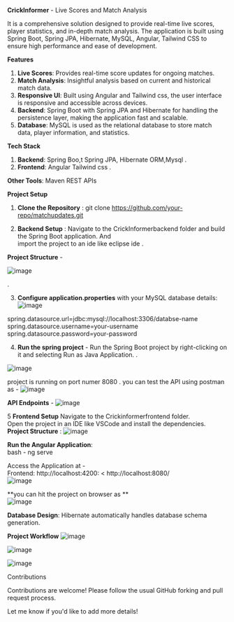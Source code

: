 __CrickInformer__ - Live Scores and Match Analysis <br>

It is a comprehensive solution designed to provide real-time live scores, player statistics, and in-depth match analysis. The application is built using Spring Boot, Spring JPA, Hibernate, MySQL, Angular, Tailwind CSS to ensure high performance and ease of development. <br>

__Features__

  1. **Live Scores**: Provides real-time score updates for ongoing matches. <br>
  2. **Match Analysis**: Insightful analysis based on current and historical match       data. <br>
  3. **Responsive UI**: Built using Angular and Tailwind css, the user interface         is responsive and accessible across devices. <br>
  4. **Backend**: Spring Boot with Spring JPA and Hibernate for handling the
     persistence layer, making the application fast and scalable. <br>
  6. **Database**: MySQL is used as the relational database to store match data,
       player information, and statistics. <br>

__Tech Stack__
  1. **Backend**: Spring Boo,t Spring JPA, Hibernate ORM,Mysql . <br>
  2. **Frontend**: Angular Tailwind css . <br>

__Other Tools__: Maven REST APIs <br>


__Project Setup__

1. **Clone the Repository** :
git clone https://github.com/your-repo/matchupdates.git <br>

2. **Backend Setup** :
Navigate to the CrickInformerbackend folder and build the Spring Boot application. And <br>
import the project to an ide like eclipse ide . <br>

**Project Structure** - 

![image](https://github.com/user-attachments/assets/fb1d410a-c588-4fa1-9734-ec64c941f3bb)

. 



3. **Configure application.properties** with your MySQL database details:
![image](https://github.com/user-attachments/assets/85e9f028-1f3f-4b21-9483-4a34667fe9ed)


spring.datasource.url=jdbc:mysql://localhost:3306/databse-name <br>spring.datasource.username=your-username <br> 
spring.datasource.password=your-password <br>

4. **Run the spring project** - Run the Spring Boot project by right-clicking on it and selecting Run as Java Application. .

![image](https://github.com/user-attachments/assets/51bb3856-eda7-42ef-976b-d51c45cd335a)

 project is running on port numer 8080 .
you can test the API using postman as - 
![image](https://github.com/user-attachments/assets/1fc73f69-a5b5-4915-a26d-eb056f519717)

**API Endpoints** - 
![image](https://github.com/user-attachments/assets/44390257-f794-4bc5-b816-b9991b83bd9b)





5 **Frontend Setup**
Navigate to the Crickinformerfrontend folder. <br>
Open the project in an IDE like VSCode and install the dependencies. <br>
**Project Structure** :
![image](https://github.com/user-attachments/assets/f85977c7-6db4-4479-9449-20e29c7ca2a5)


**Run the Angular Application**: <br>
bash - ng serve  <br>

Access the Application at - <br>
Frontend: http://localhost:4200: <
http://localhost:8080/ <br>
![image](https://github.com/user-attachments/assets/8d3d865b-d18b-41ac-a850-781ce05df7ba)

**you can hit the project on browser as ** <br>
![image](https://github.com/user-attachments/assets/cf85925d-1031-476c-b551-66271eda7db9)



**Database Design**: Hibernate automatically handles database schema generation. <br>


__Project Workflow__
![image](https://github.com/user-attachments/assets/5580f754-7524-4035-9482-5e6c8126d5b0)

![image](https://github.com/user-attachments/assets/e8464912-aca0-463c-9fea-24779a0319c6)

![image](https://github.com/user-attachments/assets/c3553dcf-71a1-49ab-8ac3-b0cedce755c9)




Contributions

Contributions are welcome! Please follow the usual GitHub forking and pull request process.

Let me know if you'd like to add more details!
